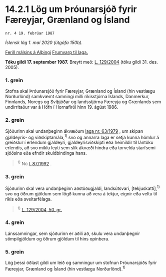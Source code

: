 # 14.2.1 Lög um Þróunarsjóð fyrir Færeyjar, Grænland og Ísland

`nr. 4 19. febrúar 1987`

_Íslensk lög 1. maí 2020 (útgáfa 150b)._

[Ferill málsins á Alþingi](https://www.althingi.is/thingstorf/thingmalalistar-eftir-thingum/ferill/?ltg=109&mnr=271)
[Frumvarp til laga.](https://www.althingi.is/altext/109/s/pdf/0430.pdf)

**Tóku gildi 17. september 1987.**
Breytt með:
[L. 129/2004](https://althingi.is/altext/stjt/2004.129.html) (tóku gildi 31. des. 2005).

### 1. grein

Stofna skal Þróunarsjóð fyrir Færeyjar, Grænland og Ísland (hin vestlægu Norðurlönd) samkvæmt samningi milli ríkisstjórna Íslands, Danmerkur, Finnlands, Noregs og Svíþjóðar og landsstjórna Færeyja og Grænlands sem undirritaður var á Höfn í Hornafirði hinn 19. ágúst 1986.

### 2. grein

Sjóðurinn skal undanþeginn ákvæðum [laga nr. 63/1979](/altext/stjtnr.md#1979063) , um skipan gjaldeyris- og viðskiptamála,<sup>1)</sup> svo og annarra laga er setja kunna hömlur á greiðslur í erlendum gjaldeyri, gjaldeyrisviðskipti eða heimildir til lántöku erlendis, að svo miklu leyti sem slík ákvæði hindra eða torvelda starfsemi sjóðsins eða efndir skuldbindinga hans.

> <sup>1)</sup> Nú [l. 87/1992](1992087.md) .



### 3. grein

Sjóðurinn skal vera undanþeginn aðstöðugjaldi, landsútsvari, [tekjuskatti],<sup>1)</sup> svo og öðrum gjöldum sem lögð kunna að vera á tekjur, eignir eða veltu til ríkis eða sveitarfélaga.

> <sup>1)</sup> [L. 129/2004, 50. gr.](https://althingi.is/altext/stjt/2004.129.html)

### 4. grein

Lánssamningar, sem sjóðurinn er aðili að, skulu vera undanþegnir stimpilgjöldum og öðrum gjöldum til hins opinbera.

### 5. grein

Lög þessi öðlast gildi um leið og samningur um stofnun Þróunarsjóðs fyrir Færeyjar, Grænland og Ísland (hin vestlægu Norðurlönd).<sup>1)</sup> 
